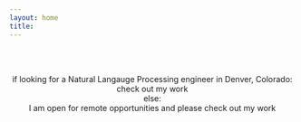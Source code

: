 ```yaml
---
layout: home
title: 
---
```

<br/>
<br/>

<p align="center"> if looking for a Natural Langauge Processing engineer in Denver, Colorado:
<br/>                 check out my work
<br/>              else:
<br/>                 I am open for remote opportunities and please check out my work
<br/>
</p>                        
          
